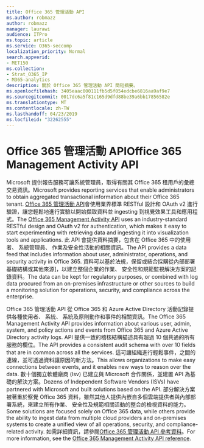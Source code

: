 ```yaml
---
title: Office 365 管理活動 API
ms.author: robmazz
author: robmazz
manager: laurawi
audience: ITPro
ms.topic: article
ms.service: O365-seccomp
localization_priority: Normal
search.appverid:
- MET150
ms.collection:
- Strat_O365_IP
- M365-analytics
description: 關於 Office 365 管理活動 API 簡短摘要。
ms.openlocfilehash: 3405eaac000111fb5d5f054edcbe6816aa9af9e7
ms.sourcegitcommit: 0017dc6a5f81c165d9dfd88be39a6bb17856582e
ms.translationtype: MT
ms.contentlocale: zh-TW
ms.lasthandoff: 04/23/2019
ms.locfileid: "32262555"
---
```

# <a name="office-365-management-activity-api"></a><span data-ttu-id="b77c4-103">Office 365 管理活動 API</span><span class="sxs-lookup"><span data-stu-id="b77c4-103">Office 365 Management Activity API</span></span>
<span data-ttu-id="b77c4-104">Microsoft 提供報告服務可讓系統管理員，取得有關其 Office 365 租用戶的彙總交易資訊。</span><span class="sxs-lookup"><span data-stu-id="b77c4-104">Microsoft provides reporting services that enable administrators to obtain aggregated transactional information about their Office 365 tenant.</span></span> <span data-ttu-id="b77c4-105">[Office 365 管理活動 API](https://docs.microsoft.com/office/office-365-management-api/office-365-management-apis-overview)會使用業界標準 RESTful 設計和 OAuth v2 進行驗證，讓您輕鬆地進行實驗以開始擷取資料並 ingesting 到視覺效果工具和應用程式。</span><span class="sxs-lookup"><span data-stu-id="b77c4-105">The [Office 365 Management Activity API](https://docs.microsoft.com/office/office-365-management-api/office-365-management-apis-overview) uses an industry-standard RESTful design and OAuth v2 for authentication, which makes it easy to start experimenting with retrieving data and ingesting it into visualization tools and applications.</span></span> <span data-ttu-id="b77c4-106">此 API 會提供資料摘要，包含在 Office 365 中的使用者、 系統管理員、 作業及安全性活動的相關資訊。</span><span class="sxs-lookup"><span data-stu-id="b77c4-106">The API provides a data feed that includes information about user, administrator, operations, and security activity in Office 365.</span></span> <span data-ttu-id="b77c4-107">資料可以基於法規，保留或結合採購從內部部署基礎結構或其他來源]，以建立整個企業的作業、 安全性和規範監視解決方案的記錄資料。</span><span class="sxs-lookup"><span data-stu-id="b77c4-107">The data can be kept for regulatory purposes, or combined with log data procured from an on-premises infrastructure or other sources to build a monitoring solution for operations, security, and compliance across the enterprise.</span></span>

<span data-ttu-id="b77c4-108">Office 365 管理活動 API 從 Office 365 和 Azure Active Directory 活動記錄提供各種使用者、 系統、 系統及原則動作和事件的相關資訊。</span><span class="sxs-lookup"><span data-stu-id="b77c4-108">The Office 365 Management Activity API provides information about various user, admin, system, and policy actions and events from Office 365 and Azure Active Directory activity logs.</span></span> <span data-ttu-id="b77c4-109">API 提供一致的稽核結構描述具有超過 10 個共通的所有服務的欄位。</span><span class="sxs-lookup"><span data-stu-id="b77c4-109">The API provides a consistent audit schema with over 10 fields that are in common across all the services.</span></span> <span data-ttu-id="b77c4-110">這可讓組織進行輕鬆事件，之間的連線，並可透過資料讓原因的新方法。</span><span class="sxs-lookup"><span data-stu-id="b77c4-110">This allows organizations to make easy connections between events, and it enables new ways to reason over the data.</span></span> <span data-ttu-id="b77c4-111">數十個獨立軟體廠商 (Isv) 已建立與 Microsoft 合作關係，並建置 API 為基礎的解決方案。</span><span class="sxs-lookup"><span data-stu-id="b77c4-111">Dozens of Independent Software Vendors (ISVs) have partnered with Microsoft and built solutions based on the API.</span></span> <span data-ttu-id="b77c4-112">部分解決方案被著重於察覺 Office 365 資料，雖然其他人提供內嵌自多個雲端提供者與內部部署系統，來建立所有作業、 安全性及規範相關活動的整合的檢視資料的能力。</span><span class="sxs-lookup"><span data-stu-id="b77c4-112">Some solutions are focused solely on Office 365 data, while others provide the ability to ingest data from multiple cloud providers and on-premises systems to create a unified view of all operations, security, and compliance-related activity.</span></span> <span data-ttu-id="b77c4-113">如需詳細資訊，請參閱[Office 365 管理活動 API 參考資料](https://docs.microsoft.com/office/office-365-management-api/office-365-management-activity-api-reference)。</span><span class="sxs-lookup"><span data-stu-id="b77c4-113">For more information, see the [Office 365 Management Activity API reference](https://docs.microsoft.com/office/office-365-management-api/office-365-management-activity-api-reference).</span></span>
